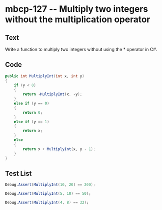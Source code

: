 # mbcp-127 -- Multiply two integers without the multiplication operator

## Text

Write a function to multiply two integers without using the * operator in C#.

## Code

```csharp
public int MultiplyInt(int x, int y)
{
    if (y < 0)
    {
        return -MultiplyInt(x, -y);
    }
    else if (y == 0)
    {
        return 0;
    }
    else if (y == 1)
    {
        return x;
    }
    else
    {
        return x + MultiplyInt(x, y - 1);
    }
}
```

## Test List

```csharp
Debug.Assert(MultiplyInt(10, 20) == 200);
```

```csharp
Debug.Assert(MultiplyInt(5, 10) == 50);
```

```csharp
Debug.Assert(MultiplyInt(4, 8) == 32);
```
